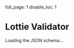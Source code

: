 full_page: 1
disable_toc: 1

# Lottie Validator

<script src="https://cdnjs.cloudflare.com/ajax/libs/ajv/8.16.0/ajv2020.min.js" integrity="sha512-OunSQfwE+NRzXE6jEJfFCyVkFQgMOk+oxD34iU8Xc21cUYfFH5TKBc7Z3RqKC4EW1tlllWIIOdq2Kf5F/5wKOw==" crossorigin="anonymous" referrerpolicy="no-referrer"></script>
<script src="/lottie-spec/static/js/validator.js"></script>

<style>
.hidden {
    display: none !important;
}
textarea {
    display: block;
    width: 100%;
    min-height: 500px;
    font-family: monospace;
    tab-size: 4;
}
#error-out td:first-child {
    font-family: monospace;
}
.tabs {
    display: flex;
    gap: 5px;
    padding: 0;
    margin: 0;
    list-style: none;
}
.tabs li {
    display: flex;
}
.tabs a {
    border-radius: 5px 5px 0 0;
    padding: 10px;
    text-decoration: none !important;
    background-color: #ccc;
}
.tabs a:not(.active) {
    cursor: pointer;
}
.tabs a.active, .tab-content {
    background-color: #eee;
}
.tab-content {
    padding: 1em;
}
.tab-content input:not([type="checkbox"]) {
    width: 100%;
}
.tab-content label {
    display: block;
}

.validate-button {
    margin: 1em auto 0;
    display: block;
}

#tab-content-upload {
    border: 1px solid black;
    margin: 20px auto;
    padding: 60px;
    box-sizing: border-box;
    text-align: center;
    border-radius: 5px;
    position: relative;
    background: #fff;
}

#tab-content-upload input {
    position: absolute;
    width: 100%;
    height: 100%;
    opacity: 0;
    left: 0px;
    top: 0px;
    cursor: pointer;
}

#error-out.hide-warning-property .warning-property,
#error-out.hide-warning-type .warning-type {
    display: none;
}

</style>

<div id="system-loading">
    Loading the JSON schema...
</div>
<div id="system-error" class="hidden">
    Could not load the JSON schema.
</div>
<div id="validator-container" class="hidden">
    <ul class="tabs">
        <li>
            <a class="active" id="tab-head-url" onclick="tab_click(this)">Validate by URL</a>
        </li>
        <li>
            <a id="tab-head-upload" onclick="tab_click(this)">Validate by File Upload</a>
        </li>
        <li>
            <a id="tab-head-text" onclick="tab_click(this)">Validate by Direct Input</a>
        </li>
        <li>
            <a id="tab-head-options" onclick="tab_click(this)">Options</a>
        </li>
    </ul>
    <div class="tab-content">
        <div id="tab-content">
            <div id="tab-content-url">
                <input id="input-url" type="url" placeholder="Lottie URL" />
                <button class="validate-button" onclick="validate_string(document.getElementById('input-text').value)">Validate</button>
            </div>
            <div id="tab-content-upload" class="hidden">
                <p>Drop a JSON file or click to browse</p>
                <input id="input-file" type="file" accept="application/json" onchange="on_file_input(event)" />
            </div>
            <div id="tab-content-text" class="hidden">
                <textarea id="input-text"></textarea>
                <button class="validate-button" onclick="validate_string(document.getElementById('input-text').value)">Validate</button>
            </div>
            <div id="tab-content-options" class="hidden">
                <label><input type="checkbox" id="check-warning-type" onchange="update_filters()" checked="checked"> Warn about unknown object types</input></label>
                <label><input type="checkbox" id="check-warning-property" onchange="update_filters()"> Warn about unknown properties</input></label>
            </div>
        </div>
    </div>
</div>
<table id="error-out" class="hidden">
    <thead>
        <tr>
            <th>Path</th>
            <th>Severity</th>
            <th>Message</th>
            <th>Docs</th>
        </tr>
    </thead>
    <tbody></tbody>
</table>

<script>

function show_element(element)
{
    element.classList.remove("hidden")
}

function hide_element(element)
{
    element.classList.add("hidden")
}

function on_load_error(err)
{
    hide_element(document.getElementById("system-loading"));
    show_element(document.getElementById("system-error"));
    console.error(err);
}

function on_load_ok(schema_obj)
{
    validator = new Validator(ajv2020.Ajv2020, schema_obj);
    hide_element(document.getElementById("system-loading"));
    show_element(document.getElementById("validator-container"));
}

function show_errors(errors)
{
    var container = document.getElementById("error-out");
    container.classList.remove("table-striped");
    if ( errors.length == 0 )
    {
        hide_element(container);
        return;
    }

    show_element(container);
    var body = container.querySelector("tbody");
    body.innerHTML = "";
    for ( let error of errors )
    {
        let tr = body.appendChild(document.createElement("tr"));
        tr.classList.add(error.type == "error" ? "danger" : error.type);
        if ( error.type == "warning" )
            tr.classList.add("warning-" + error.warning);
        tr.appendChild(document.createElement("td")).appendChild(document.createTextNode(error.path ?? ""));
        tr.appendChild(document.createElement("td")).appendChild(document.createTextNode(error.type));
        tr.appendChild(document.createElement("td")).appendChild(document.createTextNode(error.message));
        let td = tr.appendChild(document.createElement("td"));
        if ( error.docs )
        {
            let link = td.appendChild(document.createElement("a"));
            link.setAttribute("href", error.docs);
            link.appendChild(document.createTextNode(error.name));
        }
    }
}

function validate_string(value)
{
    var errors = validator.validate(value);
    if ( errors.length == 0 )
        errors = [{
            type: "success",
            message: "Validation successful with no warnings"
        }];
    show_errors(errors);
}

function on_file_input(ev)
{
    const files = ev.target.files;
    if ( files.length > 0 )
    {
        show_errors([]);
        validate_file(files[0]);
    }
    else
    {
        show_errors([{
            "type": "error",
            "message": "No file selected"
        }]);
    }
}

function validate_file(file)
{
    const reader = new FileReader();
    reader.onload = function (e) {
        validate_string(e.target.result);
    };
    reader.onerror = e => show_errors([{
        "type": "error",
        "message": "Could not load file"
    }])
    reader.readAsText(file);
}

function validate_url(url)
{
    fetch(url).then(r => r.text()).then(validate_string).catch(e => show_errors([{
        type: "error",
        message: "Failed to load from URL",
    }]));
}

function initialize()
{
    fetch("/lottie-spec/lottie.schema.json").then(response => {
        if ( !response.ok )
            throw new Error("Request failed");
        return response.json();
    }).then(json => on_load_ok(json)).catch(e => on_load_error(e));
    update_filters();
}

function tab_click(tab)
{
    let id = tab.id.replace("head", "content");
    document.querySelectorAll("#tab-content > div").forEach(element => {
        if ( element.id == id )
            show_element(element);
        else
            hide_element(element);
    });
    document.querySelectorAll(".tabs a").forEach(element => {
        if ( element !== tab )
            element.classList.remove("active");
        else
            element.classList.add("active");
    })
}

function update_filters()
{
    let container = document.getElementById("error-out");
    for ( let type of ["property", "type"] )
    {
        if ( document.getElementById("check-warning-" + type).checked )
            container.classList.remove("hide-warning-" + type)
        else
            container.classList.add("hide-warning-" + type)
    }
}


var validator;
initialize();

</script>
